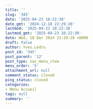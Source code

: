 ```yaml
---
title: ''
slug: '345'
date: '2025-04-23 18:22:30'
date_gmt: '2024-12-18 22:29:28'
lastmod: '2025-04-23 18:22:30'
lastmod_gmt: '2025-04-23 16:22:30'
date: Wed, 18 Dec 2024 22:29:28 +0000
draft: false
author: Yves.Ledru
post_id: '345'
post_parent: '12'
post_type: nav_menu_item
menu_order: '5'
attachment_url: null
comment_status: closed
ping_status: closed
categories:
- Menu Accueil
tags: null
summary: ''
---
```



